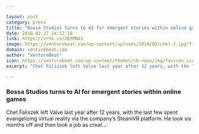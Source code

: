 ```yaml
---

layout: post
category: press
title: "Bossa Studios turns to AI for emergent stories within online games"
date: 2018-02-27 14:52:10
link: https://vrhk.co/2EXMN43
image: https://venturebeat.com/wp-content/uploads/2018/02/chet-2.jpg?fit=1175%2C781&strip=all
domain: venturebeat.com
author: "VentureBeat"
icon: https://venturebeat.com/wp-content/themes/vb-news/img/favicon.ico
excerpt: "Chet Faliszek left Valve last year after 12 years, with the last few spent evangelizing virtual reality via the company’s SteamVR platform. He took six months off and then took a job as creat…"

---
```


### Bossa Studios turns to AI for emergent stories within online games

Chet Faliszek left Valve last year after 12 years, with the last few spent evangelizing virtual reality via the company’s SteamVR platform. He took six months off and then took a job as creat…